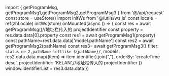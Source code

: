 import { getProgramMsg, getProgramMsg1,getProgramMsg2,getProgramMsg3 } from '@/api/request'
const store = useStore()
import initWs from '@/utils/ws.js'
const locale = ref(zhLocale)
initWs(store)
onMounted(async () => {
	const res = await getProgramMsg()//地址栏传入的 projectIdentifier
	const property = res.data.data[0].property
	const res1 = await getProgramMsg1(property)
	const pathName=res1.data.data['model.pathName']
	const res2 = await getProgramMsg2(pathName)
	const res3= await getProgramMsg3({
		filter: `status ne 2,pathName leftlike ${pathName}/`,
		models: res2.data.data.map((item) => item.identifier).join(","),
		orderBy: 'createTime desc',
		projectIdentifier: 'KELAN',//地址栏传入的 projectIdentifier
	})
	window.identifierList = res3.data.data
})
